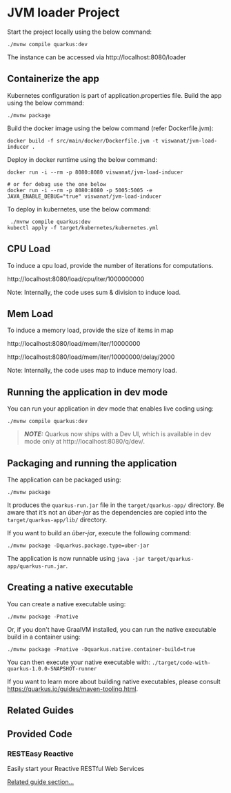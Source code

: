 # JVM loader Project

Start the project locally using the below command:
```shell script
./mvnw compile quarkus:dev
```
The instance can be accessed via http://localhost:8080/loader

## Containerize the app

Kubernetes configuration is part of application.properties file. Build the app using the below command:

```shell script
./mvnw package
```

Build the docker image using the below command (refer Dockerfile.jvm):
```shell script
docker build -f src/main/docker/Dockerfile.jvm -t viswanat/jvm-load-inducer .
```

Deploy in docker runtime using the below command:
```shell script
docker run -i --rm -p 8080:8080 viswanat/jvm-load-inducer

# or for debug use the one below
docker run -i --rm -p 8080:8080 -p 5005:5005 -e JAVA_ENABLE_DEBUG="true" viswanat/jvm-load-inducer
```

To deploy in kubernetes, use the below command:
```shell script
 ./mvnw compile quarkus:dev
kubectl apply -f target/kubernetes/kubernetes.yml
```

## CPU Load
To induce a cpu load, provide the number of iterations for computations.

http://localhost:8080/load/cpu/iter/1000000000

Note: Internally, the code uses sum & division to induce load.

## Mem Load
To induce a memory load, provide the size of items in map

http://localhost:8080/load/mem/iter/10000000

http://localhost:8080/load/mem/iter/10000000/delay/2000

Note: Internally, the code uses map to induce memory load.

## Running the application in dev mode

You can run your application in dev mode that enables live coding using: 
```shell script
./mvnw compile quarkus:dev
```

> **_NOTE:_**  Quarkus now ships with a Dev UI, which is available in dev mode only at http://localhost:8080/q/dev/.

## Packaging and running the application

The application can be packaged using:
```shell script
./mvnw package
```
It produces the `quarkus-run.jar` file in the `target/quarkus-app/` directory.
Be aware that it’s not an _über-jar_ as the dependencies are copied into the `target/quarkus-app/lib/` directory.

If you want to build an _über-jar_, execute the following command:
```shell script
./mvnw package -Dquarkus.package.type=uber-jar
```

The application is now runnable using `java -jar target/quarkus-app/quarkus-run.jar`.

## Creating a native executable

You can create a native executable using: 
```shell script
./mvnw package -Pnative
```

Or, if you don't have GraalVM installed, you can run the native executable build in a container using: 
```shell script
./mvnw package -Pnative -Dquarkus.native.container-build=true
```

You can then execute your native executable with: `./target/code-with-quarkus-1.0.0-SNAPSHOT-runner`

If you want to learn more about building native executables, please consult https://quarkus.io/guides/maven-tooling.html.

## Related Guides


## Provided Code

### RESTEasy Reactive

Easily start your Reactive RESTful Web Services

[Related guide section...](https://quarkus.io/guides/getting-started-reactive#reactive-jax-rs-resources)
